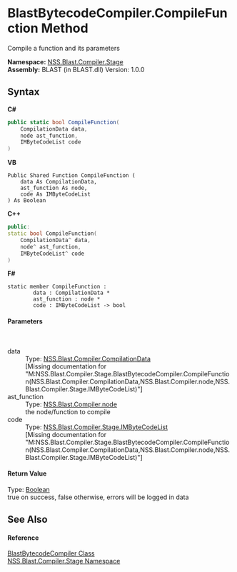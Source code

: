 # BlastBytecodeCompiler.CompileFunction Method 
 

Compile a function and its parameters

**Namespace:**&nbsp;<a href="f44e629d-16ad-ce78-c6d1-bb239589698b">NSS.Blast.Compiler.Stage</a><br />**Assembly:**&nbsp;BLAST (in BLAST.dll) Version: 1.0.0

## Syntax

**C#**<br />
``` C#
public static bool CompileFunction(
	CompilationData data,
	node ast_function,
	IMByteCodeList code
)
```

**VB**<br />
``` VB
Public Shared Function CompileFunction ( 
	data As CompilationData,
	ast_function As node,
	code As IMByteCodeList
) As Boolean
```

**C++**<br />
``` C++
public:
static bool CompileFunction(
	CompilationData^ data, 
	node^ ast_function, 
	IMByteCodeList^ code
)
```

**F#**<br />
``` F#
static member CompileFunction : 
        data : CompilationData * 
        ast_function : node * 
        code : IMByteCodeList -> bool 

```


#### Parameters
&nbsp;<dl><dt>data</dt><dd>Type: <a href="52667f7e-8dc6-6543-e265-fdc90d6834fa">NSS.Blast.Compiler.CompilationData</a><br />\[Missing <param name="data"/> documentation for "M:NSS.Blast.Compiler.Stage.BlastBytecodeCompiler.CompileFunction(NSS.Blast.Compiler.CompilationData,NSS.Blast.Compiler.node,NSS.Blast.Compiler.Stage.IMByteCodeList)"\]</dd><dt>ast_function</dt><dd>Type: <a href="7dc9b7e9-64ad-f224-ae1a-4e6639739f56">NSS.Blast.Compiler.node</a><br />the node/function to compile</dd><dt>code</dt><dd>Type: <a href="58d16a0d-86d3-8bfb-792d-12e6fd1d4482">NSS.Blast.Compiler.Stage.IMByteCodeList</a><br />\[Missing <param name="code"/> documentation for "M:NSS.Blast.Compiler.Stage.BlastBytecodeCompiler.CompileFunction(NSS.Blast.Compiler.CompilationData,NSS.Blast.Compiler.node,NSS.Blast.Compiler.Stage.IMByteCodeList)"\]</dd></dl>

#### Return Value
Type: <a href="https://docs.microsoft.com/dotnet/api/system.boolean" target="_blank" rel="noopener noreferrer">Boolean</a><br />true on success, false otherwise, errors will be logged in data

## See Also


#### Reference
<a href="ba8ee778-19e4-b123-879f-391768337e02">BlastBytecodeCompiler Class</a><br /><a href="f44e629d-16ad-ce78-c6d1-bb239589698b">NSS.Blast.Compiler.Stage Namespace</a><br />